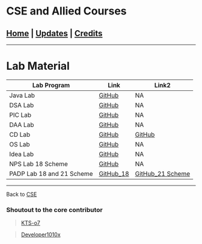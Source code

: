 # CSE and Allied Courses

## [Home](../main/index.md) | [Updates](../main/updates.md) | [Credits](../main/credits.md)

---

# Lab Material

| Lab Program       | Link                                                                      |Link2 |
| ----------------- | ------------------------------------------------------------------------- |------|
| Java Lab          | [GitHub](https://github.com/KTS-o7/Java_OOPS_Codes)                       |  NA    |
| DSA Lab           | [GitHub](https://github.com/KTS-o7/Third_sem_Codes)                       |  NA  |
| PIC Lab           | [GitHub](https://github.com/KTS-o7/PIC_Lab_programs_RVCE)                 |  NA   |
| DAA Lab           | [GitHub](https://github.com/KTS-o7/LAB_Programs_Rvce_2ndYear.git)         |   NA   |
| CD Lab            | [GitHub](https://github.com/KTS-o7/Compiler-Design)                       |[GitHub](https://github.com/Abhishek0R/Compiler-Design-Lab-Programs)|
| OS Lab            | [GitHub](https://github.com/Developer1100x/RVCE_Operating-System_LAB)     |    NA  |
| Idea Lab          | [GitHub](https://github.com/Developer1100x/RVCE_Idea_lab_2021B)           |   NA   |
| NPS Lab 18 Scheme | [GitHub](https://github.com/18praneeth/RVCE-5th-Sem-CSE-lab-programs-NPS) |    NA  |
|PADP Lab 18 and 21 Scheme|[GitHub_18](https://github.com/18praneeth/RVCE-7th-Sem-CSE-lab-programs-CGVR-PADP/tree/main/PADP)|[GitHub_21 Scheme](https://github.com/Shreyas-Shankar155/PADPLab)|

---

Back to [CSE](./index.md)

### Shoutout to the core contributor

> [KTS-o7](https://github.com/KTS-o7)

> [Developer1010x](https://github.com/Developer1010x)
